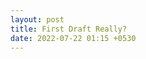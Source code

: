 ```yaml
---
layout: post
title: First Draft Really?
date: 2022-07-22 01:15 +0530
---
```

<script src="https://giscus.app/client.js"
        data-repo="ApoorvaKashyap/blogs"
        data-repo-id="R_kgDOHsjO7A"
        data-category="General"
        data-category-id="DIC_kwDOHsjO7M4CQW5s"
        data-mapping="url"
        data-reactions-enabled="1"
        data-emit-metadata="0"
        data-input-position="top"
        data-theme="dark"
        data-lang="en"
        data-loading="lazy"
        crossorigin="anonymous"
        async>
</script>
